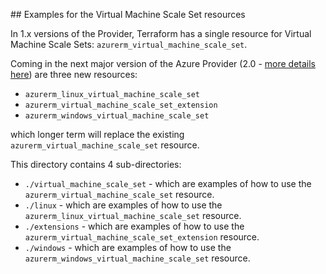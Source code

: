 ## Examples for the Virtual Machine Scale Set resources

In 1.x versions of the Provider, Terraform has a single resource for Virtual Machine Scale Sets: `azurerm_virtual_machine_scale_set`.

Coming in the next major version of the Azure Provider (2.0 - [more details here](XXX)) are three new resources:

* `azurerm_linux_virtual_machine_scale_set`
* `azurerm_virtual_machine_scale_set_extension`
* `azurerm_windows_virtual_machine_scale_set`

which longer term will replace the existing `azurerm_virtual_machine_scale_set` resource.

This directory contains 4 sub-directories:

* `./virtual_machine_scale_set` - which are examples of how to use the `azurerm_virtual_machine_scale_set` resource.
* `./linux` - which are examples of how to use the `azurerm_linux_virtual_machine_scale_set` resource.
* `./extensions` - which are examples of how to use the `azurerm_virtual_machine_scale_set_extension` resource.
* `./windows` - which are examples of how to use the `azurerm_windows_virtual_machine_scale_set` resource.
